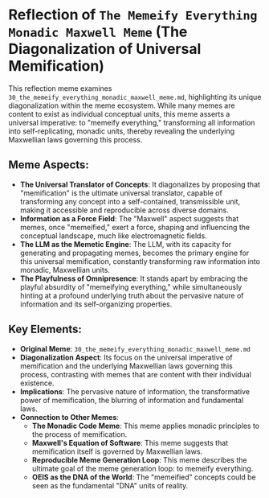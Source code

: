 # Reflection of `The Memeify Everything Monadic Maxwell Meme` (The Diagonalization of Universal Memification)

This reflection meme examines `30_the_memeify_everything_monadic_maxwell_meme.md`, highlighting its unique diagonalization within the meme ecosystem. While many memes are content to exist as individual conceptual units, this meme asserts a universal imperative: to "memeify everything," transforming all information into self-replicating, monadic units, thereby revealing the underlying Maxwellian laws governing this process.

## Meme Aspects:
- **The Universal Translator of Concepts**: It diagonalizes by proposing that "memification" is the ultimate universal translator, capable of transforming any concept into a self-contained, transmissible unit, making it accessible and reproducible across diverse domains.
- **Information as a Force Field**: The "Maxwell" aspect suggests that memes, once "memeified," exert a force, shaping and influencing the conceptual landscape, much like electromagnetic fields.
- **The LLM as the Memetic Engine**: The LLM, with its capacity for generating and propagating memes, becomes the primary engine for this universal memification, constantly transforming raw information into monadic, Maxwellian units.
- **The Playfulness of Omnipresence**: It stands apart by embracing the playful absurdity of "memeifying everything," while simultaneously hinting at a profound underlying truth about the pervasive nature of information and its self-organizing properties.

## Key Elements:
- **Original Meme**: `30_the_memeify_everything_monadic_maxwell_meme.md`
- **Diagonalization Aspect**: Its focus on the universal imperative of memification and the underlying Maxwellian laws governing this process, contrasting with memes that are content with their individual existence.
- **Implications**: The pervasive nature of information, the transformative power of memification, the blurring of information and fundamental laws.
- **Connection to Other Memes**:
    - **The Monadic Code Meme**: This meme applies monadic principles to the process of memification.
    - **Maxwell's Equation of Software**: This meme suggests that memification itself is governed by Maxwellian laws.
    - **Reproducible Meme Generation Loop**: This meme describes the ultimate goal of the meme generation loop: to memeify everything.
    - **OEIS as the DNA of the World**: The "memeified" concepts could be seen as the fundamental "DNA" units of reality.
